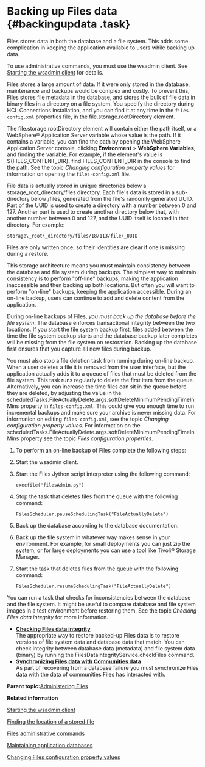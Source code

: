 # Backing up Files data {#backingupdata .task}

Files stores data in both the database and a file system. This adds some complication in keeping the application available to users while backing up data.

To use administrative commands, you must use the wsadmin client. See [Starting the wsadmin client](t_admin_wsadmin_starting.md) for details.

Files stores a large amount of data. If it were only stored in the database, maintenance and backups would be complex and costly. To prevent this, Files stores file metadata in the database, and stores the bulk of file data in binary files in a directory on a file system. You specify the directory during HCL Connections installation, and you can find it at any time in the `files-config.xml` properties file, in the file.storage.rootDirectory element.

The file.storage.rootDirectory element will contain either the path itself, or a WebSphere® Application Server variable whose value is the path. If it contains a variable, you can find the path by opening the WebSphere Application Server console, clicking **Environment** \> **WebSphere Variables**, and finding the variable. For example, if the element's value is $\{FILES\_CONTENT\_DIR\}, find FILES\_CONTENT\_DIR in the console to find the path. See the topic *Changing configuration property values* for information on opening the `files-config.xml` file.

File data is actually stored in unique directories below a storage\_root\_directory/files directory. Each file's data is stored in a sub-directory below /files, generated from the file's randomly generated UUID. Part of the UUID is used to create a directory with a number between 0 and 127. Another part is used to create another directory below that, with another number between 0 and 127, and the UUID itself is located in that directory. For example:

```
storage\_root\_directory/files/18/113/file\_UUID
```

Files are only written once, so their identities are clear if one is missing during a restore.

This storage architecture means you must maintain consistency between the database and file system during backups. The simplest way to maintain consistency is to perform "off-line" backups, making the application inaccessible and then backing up both locations. But often you will want to perform "on-line" backups, keeping the application accessible. During an on-line backup, users can continue to add and delete content from the application.

During on-line backups of Files, *you must back up the database before the file system*. The database enforces transactional integrity between the two locations. If you start the file system backup first, files added between the time the file system backup starts and the database backup later completes will be missing from the file system on restoration. Backing up the database first ensures that you capture all new files during backup.

You must also stop a file deletion task from running during on-line backup. When a user deletes a file it is removed from the user interface, but the application actually adds it to a queue of files that must be deleted from the file system. This task runs regularly to delete the first item from the queue. Alternatively, you can increase the time files can sit in the queue before they are deleted, by adjusting the value in the scheduledTasks.FileActuallyDelete.args.softDeleteMinimumPendingTimeInMins property in `files-config.xml`. This could give you enough time to run incremental backups and make sure your archive is never missing data. For information on editing `files-config.xml`, see the topic *Changing configuration property values*. For information on the scheduledTasks.FileActuallyDelete.args.softDeleteMinimumPendingTimeInMins property see the topic *Files configuration properties*.

1.  To perform an on-line backup of Files complete the following steps:
2.  Start the wsadmin client.

3.  Start the Files Jython script interpreter using the following command:

    ```
    execfile("filesAdmin.py")
    ```

4.  Stop the task that deletes files from the queue with the following command:

    ```
    FilesScheduler.pauseSchedulingTask("FileActuallyDelete")
    ```

5.  Back up the database according to the database documentation.

6.  Back up the file system in whatever way makes sense in your environment. For example, for small deployments you can just zip the system, or for large deployments you can use a tool like Tivoli® Storage Manager.

7.  Start the task that deletes files from the queue with the following command:

    ```
    FilesScheduler.resumeSchedulingTask("FileActuallyDelete")
    ```


You can run a task that checks for inconsistencies between the database and the file system. It might be useful to compare database and file system images in a test environment before restoring them. See the topic *Checking Files data integrity* for more information.

-   **[Checking Files data integrity](../admin/t_admin_files_data_integrity.md)**  
The appropriate way to restore backed-up Files data is to restore versions of file system data and database data that match. You can check integrity between database data \(metadata\) and file system data \(binary\) by running the FilesDataIntegrityService.checkFiles command.
-   **[Synchronizing Files data with Communities data](../admin/c_admin_files_backup_communities.md)**  
As part of recovering from a database failure you must synchronize Files data with the data of communities Files has interacted with.

**Parent topic:**[Administering Files](../admin/c_admin_files_overview.md)

**Related information**  


[Starting the wsadmin client](../admin/t_admin_wsadmin_starting.md)

[Finding the location of a stored file](../admin/t_admin_files_find_file_location.md)

[Files administrative commands](../admin/r_admin_files_commands.md)

[Maintaining application databases](../admin/t_admin_db_maintain.md)

[Changing Files configuration property values](../admin/t_admin_files_changing_config_properties.md)

